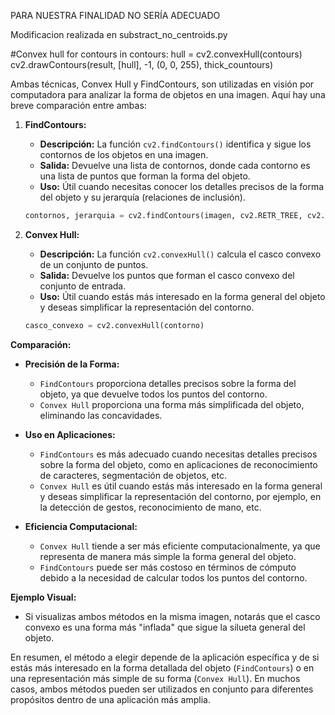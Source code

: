 PARA NUESTRA FINALIDAD NO SERÍA ADECUADO

Modificacion realizada en substract_no_centroids.py  

  #Convex hull
    for contours in contours:
        hull = cv2.convexHull(contours)
        cv2.drawContours(result, [hull], -1, (0, 0, 255), thick_countours)


Ambas técnicas, Convex Hull y FindContours, son utilizadas en visión por computadora para analizar la forma de objetos en una imagen. Aquí hay una breve comparación entre ambas:

1. **FindContours:**
   - **Descripción:** La función `cv2.findContours()` identifica y sigue los contornos de los objetos en una imagen.
   - **Salida:** Devuelve una lista de contornos, donde cada contorno es una lista de puntos que forman la forma del objeto.
   - **Uso:** Útil cuando necesitas conocer los detalles precisos de la forma del objeto y su jerarquía (relaciones de inclusión).

   ```python
   contornos, jerarquia = cv2.findContours(imagen, cv2.RETR_TREE, cv2.CHAIN_APPROX_SIMPLE)
   ```

2. **Convex Hull:**
   - **Descripción:** La función `cv2.convexHull()` calcula el casco convexo de un conjunto de puntos.
   - **Salida:** Devuelve los puntos que forman el casco convexo del conjunto de entrada.
   - **Uso:** Útil cuando estás más interesado en la forma general del objeto y deseas simplificar la representación del contorno.

   ```python
   casco_convexo = cv2.convexHull(contorno)
   ```

**Comparación:**
- **Precisión de la Forma:**
  - `FindContours` proporciona detalles precisos sobre la forma del objeto, ya que devuelve todos los puntos del contorno.
  - `Convex Hull` proporciona una forma más simplificada del objeto, eliminando las concavidades.

- **Uso en Aplicaciones:**
  - `FindContours` es más adecuado cuando necesitas detalles precisos sobre la forma del objeto, como en aplicaciones de reconocimiento de caracteres, segmentación de objetos, etc.
  - `Convex Hull` es útil cuando estás más interesado en la forma general y deseas simplificar la representación del contorno, por ejemplo, en la detección de gestos, reconocimiento de mano, etc.

- **Eficiencia Computacional:**
  - `Convex Hull` tiende a ser más eficiente computacionalmente, ya que representa de manera más simple la forma general del objeto.
  - `FindContours` puede ser más costoso en términos de cómputo debido a la necesidad de calcular todos los puntos del contorno.

**Ejemplo Visual:**
- Si visualizas ambos métodos en la misma imagen, notarás que el casco convexo es una forma más "inflada" que sigue la silueta general del objeto.

En resumen, el método a elegir depende de la aplicación específica y de si estás más interesado en la forma detallada del objeto (`FindContours`) o en una representación más simple de su forma (`Convex Hull`). En muchos casos, ambos métodos pueden ser utilizados en conjunto para diferentes propósitos dentro de una aplicación más amplia.